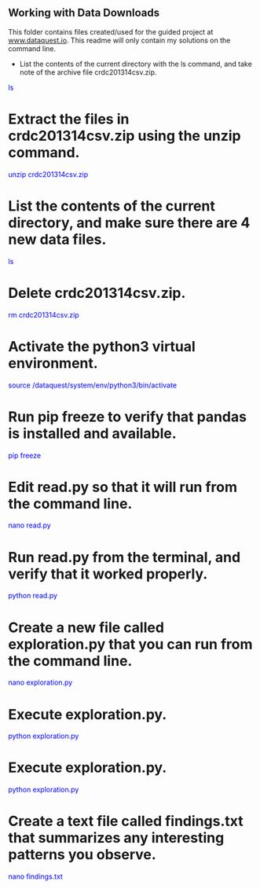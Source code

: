 ﻿## Working with Data Downloads

This folder contains files created/used for the guided project at www.dataquest.io. This readme will only contain my solutions on the command line.

*  List the contents of the current directory with the ls command, and take note of the archive file crdc201314csv.zip.

<font color=blue>ls</font>

#  Extract the files in crdc201314csv.zip using the unzip command.

<font color=blue>unzip crdc201314csv.zip</font>

#  List the contents of the current directory, and make sure there are 4 new data files.

<font color=blue>ls</font>
#  Delete crdc201314csv.zip.

<font color=blue>rm crdc201314csv.zip</font>

#  Activate the python3 virtual environment.

<font color=blue>source /dataquest/system/env/python3/bin/activate</font>

#  Run pip freeze to verify that pandas is installed and available.

<font color=blue>pip freeze</font>

#  Edit read.py so that it will run from the command line.

<font color=blue>nano read.py</font>

#  Run read.py from the terminal, and verify that it worked properly.

<font color=blue>python read.py</font>

#  Create a new file called exploration.py that you can run from the command line.

<font color=blue>nano exploration.py</font>

#  Execute exploration.py.

<font color=blue>python exploration.py</font>

#  Execute exploration.py.

<font color=blue>python exploration.py</font>

#  Create a text file called findings.txt that summarizes any interesting patterns you observe.

<font color=blue>nano findings.txt</font>


